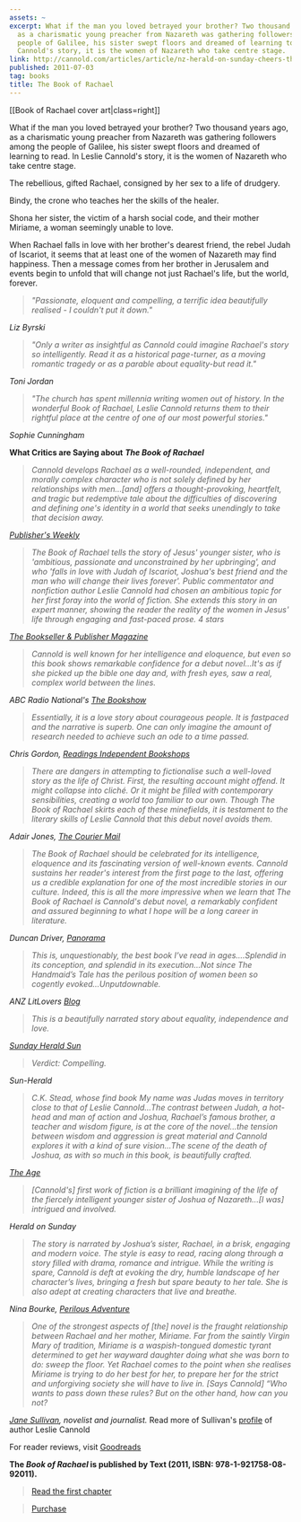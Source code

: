 ```yaml
---
assets: ~
excerpt: What if the man you loved betrayed your brother? Two thousand years ago,
  as a charismatic young preacher from Nazareth was gathering followers among the
  people of Galilee, his sister swept floors and dreamed of learning to read. In Leslie
  Cannold's story, it is the women of Nazareth who take centre stage.
link: http://cannold.com/articles/article/nz-herald-on-sunday-cheers-the-book-of-rachael/
published: 2011-07-03
tag: books
title: The Book of Rachael
---
```

[[Book of Rachael cover art|class=right]]

What if the man you loved betrayed your brother? Two thousand years ago, as a charismatic young preacher from Nazareth was gathering followers among the people of Galilee, his sister swept floors and dreamed of learning to read. In Leslie Cannold's story, it is the women of Nazareth who take centre stage.

The rebellious, gifted Rachael, consigned by her sex to a life of drudgery.

Bindy, the crone who teaches her the skills of the healer.

Shona her sister, the victim of a harsh social code, and their mother Miriame, a woman seemingly unable to love.

When Rachael falls in love with her brother's dearest friend, the rebel Judah of Iscariot, it seems that at least one of the women of Nazareth may find happiness. Then a message comes from her brother in Jerusalem and events begin to unfold that will change not just Rachael's life, but the world, forever.

> *"Passionate, eloquent and compelling, a terrific idea beautifully realised - I couldn't put it down."*

*Liz Byrski*

> *"Only a writer as insightful as Cannold could imagine Rachael's story so intelligently. Read it as a historical page-turner, as a moving romantic tragedy or as a parable about equality-but read it."*

*Toni Jordan*

> *"The church has spent millennia writing women out of history. In the wonderful Book of Rachael, Leslie Cannold returns them to their rightful place at the centre of one of our most powerful stories."*

*Sophie Cunningham*

**What Critics are Saying about** ***The Book of Rachael***

> *Cannold develops Rachael as a well-rounded, independent, and morally complex character who is not solely defined by her relationships with men…[and] offers a thought-provoking, heartfelt, and tragic but redemptive tale about the difficulties of discovering and defining one's identity in a world that seeks unendingly to take that decision away.*

*[Publisher's Weekly](http://www.publishersweekly.com/978-1-921922-04-6)*

> *The Book of Rachael tells the story of Jesus' younger sister, who is 'ambitious, passionate and unconstrained by her upbringing', and who 'falls in love with Judah of Iscariot, Joshua's best friend and the man who will change their lives forever'. Public commentator and nonfiction author Leslie Cannold had chosen an ambitious topic for her first foray into the world of fiction. She extends this story in an expert manner, showing the reader the reality of the women in Jesus' life through engaging and fast-paced prose. 4 stars*

*[The Bookseller & Publisher Magazine](/articles/article/four-stars-for-book-of-rachael-from-oz-booksellers---publishers/)*

> *Cannold is well known for her intelligence and eloquence, but even so this book shows remarkable confidence for a debut novel...It's as if she picked up the bible one day and, with fresh eyes, saw a real, complex world between the lines.*

*ABC Radio National's [The Bookshow](/articles/article/rave-review-of-book-of-rachael-from-the-bookshow/)* 

> *Essentially, it is a love story about courageous people. It is fastpaced and the narrative is superb. One can only imagine the amount of research needed to achieve such an ode to a time passed.*

*Chris Gordon, [Readings Independent Bookshops](/articles/article/readings-give-book-of-rachael-a-big-thumbs-up/)*

> *There are dangers in attempting to fictionalise such a well-loved story as the life of Christ. First, the resulting account might offend. It might collapse into cliché. Or it might be filled with contemporary sensibilities, creating a world too familiar to our own. Though The Book of Rachael skirts each of these minefields, it is testament to the literary skills of Leslie Cannold that this debut novel avoids them.*

*Adair Jones, [The Courier Mail](http://cannold.com/articles/article/the-courier-mail-reviews-the-book-of-rachael/)*

> *The Book of Rachael should be celebrated for its intelligence, eloquence and its fascinating version of well-known events. Cannold sustains her reader's interest from the first page to the last, offering us a credible explanation for one of the most incredible stories in our culture. Indeed, this is all the more impressive when we learn that *The Book of Rachael* is Cannold's debut novel, a remarkably confident and assured beginning to what I hope will be a long career in literature.*

*Duncan Driver, [Panorama](http://cannold.com/articles/article/panorama-reviews-book-of-rachael/)*

> *This is, unquestionably, the best book I’ve read in ages….Splendid in its conception, and splendid in its execution…Not since The Handmaid’s Tale has the perilous position of women been so cogently evoked…Unputdownable.*

*ANZ LitLovers [Blog](http://cannold.com/articles/article/anz-litlovers-compares-the-book-of-rachael-to-atwood-s-handmaid-s-tale/)*

> *This is a beautifully narrated story about equality, independence and love.*

*[Sunday Herald Sun](http://cannold.com/articles/article/what-if-jesus-had-a-sister-sunday-herald-sun-review/)* 

> *Verdict: Compelling.*

*Sun-Herald*


> *C.K. Stead, whose find book *My name was Judas* moves in territory close to that of Leslie Cannold...The contrast between Judah, a hot-head and man of action and Joshua, Rachael’s famous brother, a teacher and wisdom figure, is at the core of the novel...the tension between wisdom and aggression is great material and Cannold explores it with a kind of sure vision...The scene of the death of Joshua, as with so much in this book, is beautifully crafted.*

*[The Age](http://cannold.com/articles/article/age-review-the-gospel-according-to-the-long-lost-sister/)*

> *[Cannold's] first work of fiction is a brilliant imagining of the life of the fiercely intelligent younger sister of Joshua of Nazareth...[I was] intrigued and involved.*

*Herald on Sunday*

> *The story is narrated by Joshua’s sister, Rachael, in a brisk, engaging and modern voice. The style is easy to read, racing along through a story filled with drama, romance and intrigue. While the writing is spare, Cannold is deft at evoking the dry, humble landscape of her character’s lives, bringing a fresh but spare beauty to her tale. She is also adept at creating characters that live and breathe.*

*Nina Bourke, [Perilous Adventure](http://cannold.com/articles/article/perilous-adventure-a-fan-of-the-book-of-rachael/)*


> *One of the strongest aspects of [the] novel is the fraught relationship between Rachael and her mother, Miriame. Far from the saintly Virgin Mary of tradition, Miriame is a waspish-tongued domestic tyrant determined to get her wayward daughter doing what she was born to do: sweep the floor. Yet Rachael comes to the point when she realises Miriame is trying to do her best for her, to prepare her for the strict and unforgiving society she will have to live in. [Says Cannold]  “Who wants to pass down these rules? But on the other hand, how can you not?* 

*[Jane Sullivan](http://scribepublications.com.au/book/littlepeople), novelist and journalist.* Read more of Sullivan's [profile](http://cannold.com/articles/article/resurrecting-the-lost-sister-profile-in-the-age-and-sydney-morning-herald/) of author Leslie Cannold 

For reader reviews, visit [Goodreads](http://www.goodreads.com/book/show/10791653-the-book-of-rachael#other_reviews)

**The *Book of Rachael* is published by Text (2011, ISBN: 978-1-921758-08-92011).** 
> [Read the first chapter](http://textpublishing.com.au/books-and-authors/book/the-book-of-rachael/)

> [Purchase](https://www.textpublishing.com.au/books/the-book-of-rachael/) 